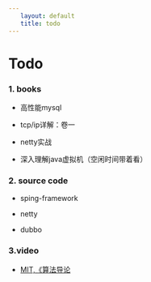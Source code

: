 ```yaml
---
　　layout: default
　　title: todo
---
```


# Todo  



### 1. books

- 高性能mysql


- tcp/ip详解：卷一

   
- netty实战

- 深入理解java虚拟机（空闲时间带着看）




### 2. source code

- sping-framework

- netty

- dubbo

### 3.video

- [MIT,《算法导论](http://open.163.com/special/opencourse/algorithms.html)



    